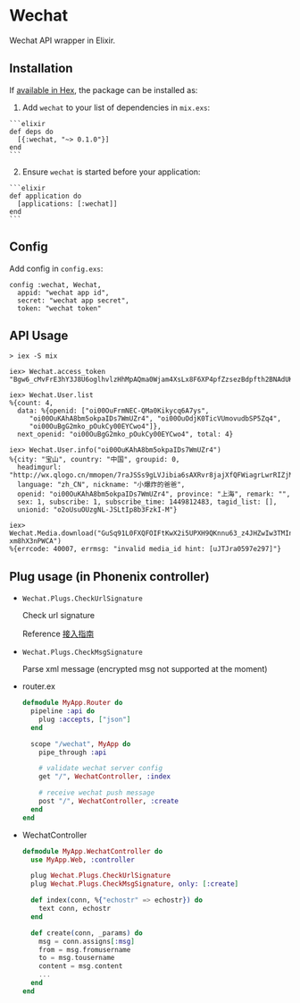 # Wechat

Wechat API wrapper in Elixir.

## Installation

If [available in Hex](https://hex.pm/docs/publish), the package can be installed as:

  1. Add `wechat` to your list of dependencies in `mix.exs`:

    ```elixir
    def deps do
      [{:wechat, "~> 0.1.0"}]
    end
    ```

  2. Ensure `wechat` is started before your application:

    ```elixir
    def application do
      [applications: [:wechat]]
    end
    ```

## Config

Add config in `config.exs`:

  ```
  config :wechat, Wechat,
    appid: "wechat app id",
    secret: "wechat app secret",
    token: "wechat token"
  ```

## API Usage

```
> iex -S mix

iex> Wechat.access_token
"Bgw6_cMvFrE3hY3J8U6oglhvlzHhMpAQma0Wjam4XsLx8F6XP4pfZzsezBdpfth2BNAdUK6wA23S7D3fSePt7meG9a1gf9LhEmXjxGelnTjJLaIQMYumrCHE_9gcFVXaHIHcAGACDC"

iex> Wechat.User.list
%{count: 4,
  data: %{openid: ["oi00OuFrmNEC-QMa0Kikycq6A7ys",
     "oi00OuKAhA8bm5okpaIDs7WmUZr4", "oi00OuOdjK0TicVUmovudbSP5Zq4",
     "oi00OuBgG2mko_pOukCy00EYCwo4"]},
  next_openid: "oi00OuBgG2mko_pOukCy00EYCwo4", total: 4}

iex> Wechat.User.info("oi00OuKAhA8bm5okpaIDs7WmUZr4")
%{city: "宝山", country: "中国", groupid: 0,
  headimgurl: "http://wx.qlogo.cn/mmopen/7raJSSs9gLVJibia6sAXRvr8jajXfQFWiagrLwrRIZjMHCEXOxYf6nflxcpl4WkT7gz8Sa4tO32avnI0dlNLn24yA/0",
  language: "zh_CN", nickname: "小爆炸的爸爸",
  openid: "oi00OuKAhA8bm5okpaIDs7WmUZr4", province: "上海", remark: "",
  sex: 1, subscribe: 1, subscribe_time: 1449812483, tagid_list: [],
  unionid: "o2oUsuOUzgNL-JSLtIp8b3FzkI-M"}

iex> Wechat.Media.download("GuSq91L0FXQFOIFtKwX2i5UPXH9QKnnu63_z4JHZwIw3TMIn1C-xm8hX3nPWCA")
%{errcode: 40007, errmsg: "invalid media_id hint: [uJTJra0597e297]"}
```

## Plug usage (in Phonenix controller)

* `Wechat.Plugs.CheckUrlSignature`

  Check url signature

  Reference [接入指南](http://mp.weixin.qq.com/wiki?t=resource/res_main&id=mp1421135319&token=&lang=zh_CN)

* `Wechat.Plugs.CheckMsgSignature`

  Parse xml message (encrypted msg not supported at the moment)

* router.ex

    ``` elixir
    defmodule MyApp.Router do
      pipeline :api do
        plug :accepts, ["json"]
      end

      scope "/wechat", MyApp do
        pipe_through :api

        # validate wechat server config
        get "/", WechatController, :index

        # receive wechat push message
        post "/", WechatController, :create
      end
    end
    ```

* WechatController

    ``` elixir
    defmodule MyApp.WechatController do
      use MyApp.Web, :controller

      plug Wechat.Plugs.CheckUrlSignature
      plug Wechat.Plugs.CheckMsgSignature, only: [:create]

      def index(conn, %{"echostr" => echostr}) do
        text conn, echostr
      end

      def create(conn, _params) do
        msg = conn.assigns[:msg]
        from = msg.fromusername
        to = msg.tousername
        content = msg.content
        ...
      end
    end
    ```

